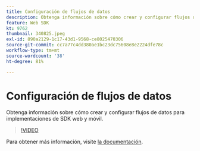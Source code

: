 ```yaml
---
title: Configuración de flujos de datos
description: Obtenga información sobre cómo crear y configurar flujos de datos
feature: Web SDK
kt: 9762
thumbnail: 340825.jpeg
exl-id: 890a2129-1c17-43d1-9568-ce8025470306
source-git-commit: cc7a77c4dd380ae1bc23dc75608e8e2224dfe78c
workflow-type: tm+mt
source-wordcount: '38'
ht-degree: 81%

---
```


# Configuración de flujos de datos

Obtenga información sobre cómo crear y configurar flujos de datos para implementaciones de SDK web y móvil.

>[!VIDEO](https://video.tv.adobe.com/v/340825?quality=12&learn=on)

Para obtener más información, visite [la documentación](https://experienceleague.adobe.com/docs/experience-platform/edge/fundamentals/datastreams.html?lang=es).
